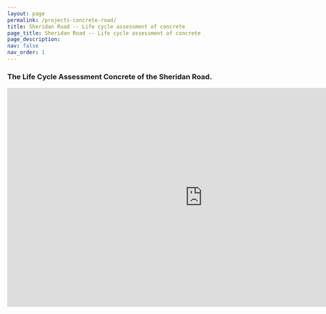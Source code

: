 ```yaml
---
layout: page
permalink: /projects-concrete-road/
title: Sheridan Road -- Life cycle assessment of concrete
page_title: Sheridan Road -- Life cycle assessment of concrete
page_description:
nav: false
nav_order: 1
---
```


### The Life Cycle Assessment Concrete of the Sheridan Road.

<iframe width="896" height="504" src="https://www.youtube.com/embed/DIiXL1bKSAE?si=UMQjKjw55ZzEvU_k" title="YouTube video player" frameborder="0" allow="accelerometer; autoplay; clipboard-write; encrypted-media; gyroscope; picture-in-picture; web-share" referrerpolicy="strict-origin-when-cross-origin" allowfullscreen></iframe>


<!--
<video width="1280" height="720" controls preload="auto">
  <source src="{{ site.baseurl }}/assets/video/Coffee EIOLCA.mp4" type="video/mp4">
  Your browser does not support the video tag.
</video>
-->
